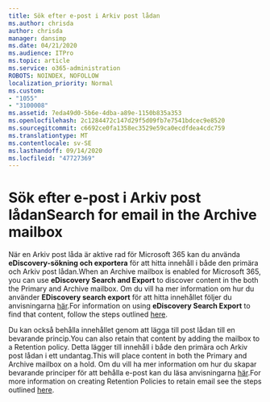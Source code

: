 ```yaml
---
title: Sök efter e-post i Arkiv post lådan
ms.author: chrisda
author: chrisda
manager: dansimp
ms.date: 04/21/2020
ms.audience: ITPro
ms.topic: article
ms.service: o365-administration
ROBOTS: NOINDEX, NOFOLLOW
localization_priority: Normal
ms.custom:
- "1055"
- "3100008"
ms.assetid: 7eda49d0-5b6e-4dba-a89e-1150b835a353
ms.openlocfilehash: 2c1284472c147d29f5d09fb7e7541bdcec9e8520
ms.sourcegitcommit: c6692ce0fa1358ec3529e59ca0ecdfdea4cdc759
ms.translationtype: MT
ms.contentlocale: sv-SE
ms.lasthandoff: 09/14/2020
ms.locfileid: "47727369"
---
```

# <a name="search-for-email-in-the-archive-mailbox"></a><span data-ttu-id="1ff78-102">Sök efter e-post i Arkiv post lådan</span><span class="sxs-lookup"><span data-stu-id="1ff78-102">Search for email in the Archive mailbox</span></span>

<span data-ttu-id="1ff78-103">När en Arkiv post låda är aktive rad för Microsoft 365 kan du använda **eDiscovery-sökning och exportera** för att hitta innehåll i både den primära och Arkiv post lådan.</span><span class="sxs-lookup"><span data-stu-id="1ff78-103">When an Archive mailbox is enabled for Microsoft 365, you can use **eDiscovery Search and Export** to discover content in the both the Primary and Archive mailbox.</span></span> <span data-ttu-id="1ff78-104">Om du vill ha mer information om hur du använder **EDiscovery search export** för att hitta innehållet följer du anvisningarna [här](https://docs.microsoft.com/microsoft-365/compliance/export-search-results).</span><span class="sxs-lookup"><span data-stu-id="1ff78-104">For information on using **eDiscovery Search Export** to find that content, follow the steps outlined [here](https://docs.microsoft.com/microsoft-365/compliance/export-search-results).</span></span>
  
<span data-ttu-id="1ff78-105">Du kan också behålla innehållet genom att lägga till post lådan till en bevarande princip.</span><span class="sxs-lookup"><span data-stu-id="1ff78-105">You can also retain that content by adding the mailbox to a Retention policy.</span></span> <span data-ttu-id="1ff78-106">Detta lägger till innehåll i både den primära och Arkiv post lådan i ett undantag.</span><span class="sxs-lookup"><span data-stu-id="1ff78-106">This will place content in both the Primary and Archive mailbox on a hold.</span></span> <span data-ttu-id="1ff78-107">Om du vill ha mer information om hur du skapar bevarande principer för att behålla e-post kan du läsa anvisningarna [här](https://docs.microsoft.com/microsoft-365/compliance/retention-policies).</span><span class="sxs-lookup"><span data-stu-id="1ff78-107">For more information on creating Retention Policies to retain email see the steps outlined [here](https://docs.microsoft.com/microsoft-365/compliance/retention-policies).</span></span>
  